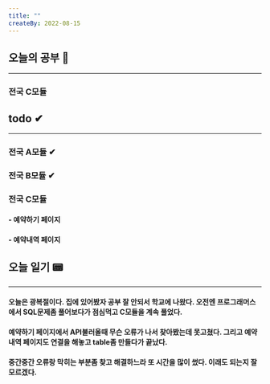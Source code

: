 ```yaml
---
title: ""
createBy: 2022-08-15
---
```

## 오늘의 공부 🎉
---
### 전국 C모듈

## todo ✔
---
### 전국 A모듈 ✔
### 전국 B모듈 ✔
### 전국 C모듈
#### - 예약하기 페이지
#### - 예약내역 페이지

## 오늘 일기 📟
---
#### 오늘은 광복절이다. 집에 있어봤자 공부 잘 안되서 학교에 나왔다. 오전엔 프로그래머스에서 SQL문제좀 풀어보다가 점심먹고 C모듈을 계속 풀었다.
#### 예약하기 페이지에서 API불러올때 무슨 오류가 나서 찾아봤는데 못고쳤다. 그리고 예약내역 페이지도 연결을 해놓고 table좀 만들다가 끝났다.
#### 중간중간 오류랑 막히는 부분좀 찾고 해결하느라 또 시간을 많이 썼다. 이래도 되는지 잘 모르겠다.